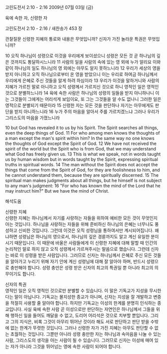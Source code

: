 고린도전서 2:10 - 2:16 
2009년 07월 03일 (금)

육에 속한 자, 신령한 자



고린도전서 2:10 - 2:16 / 새찬송가 453 장


관찰질문
신령한 지혜의 통로와 내용은 무엇입니까?
신자가 가진 놀라운 특권은 무엇입니까?

10 오직 하나님이 성령으로 이것을 우리에게 보이셨으니 성령은 모든 것 곧 하나님의 깊은 것까지도 통달하시느니라 11 사람의 일을 사람의 속에 있는 영 외에 누가 알리요 이와 같이 하나님의 일도 하나님의 영 외에는 아무도 알지 못하느니라 12 우리가 세상의 영을 받지 아니하고 오직 하나님으로부터 온 영을 받았으니 이는 우리로 하여금 하나님께서 우리에게 은혜로 주신 것들을 알게 하려 하심이라 13 우리가 이것을 말하거니와 사람의 지혜가 가르친 말로 아니하고 오직 성령께서 가르치신 것으로 하니 영적인 일은 영적인 것으로 분별하느니라 14 육에 속한 사람은 하나님의 성령의 일들을 받지 아니하나니 이는 그것들이 그에게는 어리석게 보임이요, 또 그는 그것들을 알 수도 없나니 그러한 일은 영적으로 분별되기 때문이라 15 신령한 자는 모든 것을 판단하나 자기는 아무에게도 판단을 받지 아니하느니라 16 누가 주의 마음을 알아서 주를 가르치겠느냐 그러나 우리가 그리스도의 마음을 가졌느니라 

10 but God has revealed it to us by his Spirit. The Spirit searches all things, even the deep things of God. 11 For who among men knows the thoughts of a man except the man's spirit within him? In the same way no one knows the thoughts of God except the Spirit of God. 12 We have not received the spirit of the world but the Spirit who is from God, that we may understand what God has freely given us. 13 This is what we speak, not in words taught us by human wisdom but in words taught by the Spirit, expressing spiritual truths in spiritual words. 14 The man without the Spirit does not accept the things that come from the Spirit of God, for they are foolishness to him, and he cannot understand them, because they are spiritually discerned. 
15 The spiritual man makes judgments about all things, but he himself is not subject to any man's judgment: 16 "For who has known the mind of the Lord that he may instruct him?" But we have the mind of Christ.

해석도움





신령한 지혜  
신령한 지혜는 하나님께서 자기를 사랑하는 자들을 위하여 예비한 모든 것이 무엇인지 아는 것입니다. 하나님을 사랑하는 자들을 위해 준비하신 하나님의 은혜는 너무나도 풍성하고 신비한 것입니다. 그런데 이것은 오직 성령님을 통하여서만 계시되어집니다. 왜냐하면 성령님은 하나님의 영으로서, 하나님의 깊은 경륜까지도 알고 계신 유일한 분이시기 때문입니다. 이 때문에 바울은 사람들에게 이 신령한 지혜에 대해 말할 때 인간의 논리적인 말로 하지 않고 오직 성령께서 가르쳐주시는 말씀으로 했습니다. 그런데 신자는 바로 이 성령을 받은 사람입니다. 그러므로 신자는 하나님께서 은혜로 주신 모든 것들을 알아가고 누리기 위해 자기 안에 계신 성령님에 대해 잘 알아야 하며, 반드시 성령으로 충만해야 합니다. 성령 충만은 성령 받은 신자의 최고의 특권일 뿐 아니라 최고의 의무이기도 합니다.      

신자의 특권  
영적인 일은 오직 영적인 것으로만 분별할 수 있습니다. 이 말은 기독교가 지성을 무시한다는 말이 아닙니다. 기독교는 몰지성한 종교가 아니며, 신자는 지성을 잘 개발하고 변증을 적절히 사용할 줄 알아야 합니다. 하지만 기독교는 이성의 한계를 분명히 인식하는 종교입니다. 사실 육에 속한 사람 곧 이성으로만 판단하는 자연인은 하나님께서 그들을 위해 행하신 일을 들어도 깨달을 수 없고, 도리어 어리석은 것으로 치부할 뿐입니다. 그리고 그의 지식은, 비록 그것이 아무리 뛰어난 것이라 해도 서로 판단하고 판단 받을 수밖에 없는 한계가 뚜렷한 것입니다. 그러나 신령한 자가 가진 지혜는 아무도 판단할 수 없는 초월하는 것입니다. 그뿐만 아니라 성령 충만한 자는 하나님과 속마음을 나눌 수 있는 사람, 그리스도의 생각을 아는 사람이 될 수 있습니다. 그러므로 신자는 이성에 매여 있는 자가 아니라 그것을 뛰어넘는 영에 속한 사람이 되어야 합니다.